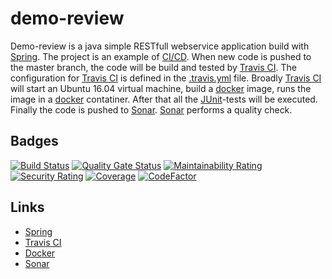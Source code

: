 # demo-review

Demo-review is a java simple RESTfull webservice application build with [Spring](https://spring.io/).
The project is an example of [CI/CD](https://en.wikipedia.org/wiki/CI/CD). When new code is pushed to the master branch, the code will be build and tested by [Travis CI](https://travis-ci.org/).
The configuration for [Travis CI](https://travis-ci.org/) is defined in the [.travis.yml](https://github.com/GaukeT/demo-review/blob/master/.travis.yml) file. Broadly [Travis CI](https://travis-ci.org/) will start an Ubuntu 16.04 virtual machine, build a [docker](https://www.docker.com/) image, runs the image in a [docker](https://www.docker.com/) contatiner. After that all the [JUnit](https://junit.org/junit5/)-tests will be executed. Finally the code is pushed to [Sonar](sonarcloud.io). [Sonar](sonarcloud.io) performs a quality check.

## Badges
[![Build Status](https://travis-ci.org/GaukeT/demo-review.svg?branch=master)](https://travis-ci.org/GaukeT/demo-review)
[![Quality Gate Status](https://sonarcloud.io/api/project_badges/measure?project=nl.gauket%3Ademo-review&metric=alert_status)](https://sonarcloud.io/dashboard?id=nl.gauket%3Ademo-review)
[![Maintainability Rating](https://sonarcloud.io/api/project_badges/measure?project=nl.gauket%3Ademo-review&metric=sqale_rating)](https://sonarcloud.io/dashboard?id=nl.gauket%3Ademo-review)
[![Security Rating](https://sonarcloud.io/api/project_badges/measure?project=nl.gauket%3Ademo-review&metric=security_rating)](https://sonarcloud.io/dashboard?id=nl.gauket%3Ademo-review)
[![Coverage](https://sonarcloud.io/api/project_badges/measure?project=nl.gauket%3Ademo-review&metric=coverage)](https://sonarcloud.io/dashboard?id=nl.gauket%3Ademo-review)
[![CodeFactor](https://www.codefactor.io/repository/github/gauket/demo-review/badge)](https://www.codefactor.io/repository/github/gauket/demo-review)

## Links
- [Spring](https://spring.io/)
- [Travis CI](https://travis-ci.org/)
- [Docker](https://www.docker.com/)
- [Sonar](sonarcloud.io)

